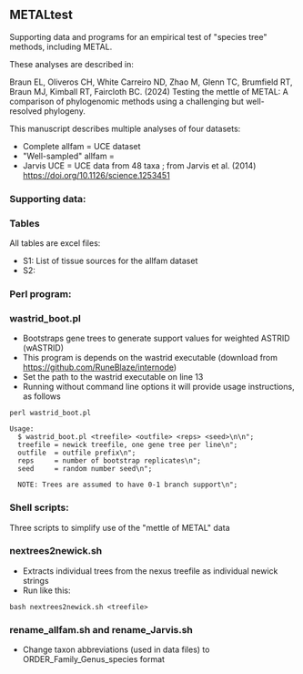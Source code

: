 ## METALtest
Supporting data and programs for an empirical test of "species tree" methods, including METAL. 

These analyses are described in:

Braun EL, Oliveros CH, White Carreiro ND, Zhao M, Glenn TC, Brumfield RT, Braun MJ, Kimball RT, Faircloth BC. (2024) Testing the mettle of METAL: A comparison of phylogenomic methods using a challenging but well-resolved phylogeny.

This manuscript describes multiple analyses of four datasets:
 - Complete allfam = UCE dataset 
 - "Well-sampled" allfam =
 - Jarvis UCE = UCE data from 48 taxa ; from Jarvis et al. (2014) https://doi.org/10.1126/science.1253451

### Supporting data:

### Tables
All tables are excel files:
  - S1: List of tissue sources for the allfam dataset
  - S2: 

### Perl program:

### wastrid_boot.pl
  - Bootstraps gene trees to generate support values for weighted ASTRID (wASTRID)
  - This program is depends on the wastrid executable (download from https://github.com/RuneBlaze/internode)
  - Set the path to the wastrid executable on line 13
  - Running without command line options it will provide usage instructions, as follows

```
perl wastrid_boot.pl

Usage:
  $ wastrid_boot.pl <treefile> <outfile> <reps> <seed>\n\n";
  treefile = newick treefile, one gene tree per line\n";
  outfile  = outfile prefix\n";
  reps     = number of bootstrap replicates\n";
  seed     = random number seed\n";

  NOTE: Trees are assumed to have 0-1 branch support\n";
```
### Shell scripts:

Three scripts to simplify use of the "mettle of METAL" data

### nextrees2newick.sh
  - Extracts individual trees from the nexus treefile as individual newick strings
  - Run like this:
```
bash nextrees2newick.sh <treefile>
```

### rename_allfam.sh and rename_Jarvis.sh
  - Change taxon abbreviations (used in data files) to ORDER_Family_Genus_species format


